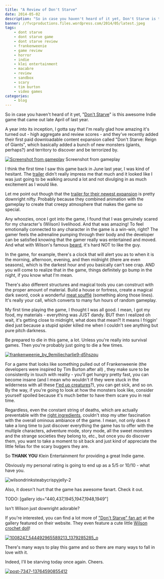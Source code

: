 ```yaml
---
title: "A Review of Don't Starve"
date: 2014-05-02
description: "So in case you haven't heard of it yet, Don't Starve is this awesome Indie game that came out late April of last year."
banner: //fvcproductions.files.wordpress.com/2014/05/latest.jpeg
tags:
    - dont starve
    - dont starve game
    - dont starve review
    - frankenweenie
    - game review
    - horror
    - indie
    - klei entertainment
    - macabre
    - review
    - sandbox
    - scary
    - tim burton
    - video games
categories:
    - blog
---
```


So in case you haven't heard of it yet, "[Don't Starve](//www.dontstarvegame.com)" is this awesome Indie game that came out late April of last year.

A year into its inception, I gotta say that I'm really glad how amazing it's turned out - high aggregate and review scores - and they've recently added their first paid downloadable content expansion called "Don't Starve: Reign of Giants", which basically added a bunch of new monsters (giants, perhaps?) and territory to discover and be terrorized by.

[![Screenshot from
gameplay](//fvcproductions.files.wordpress.com/2014/05/screen-shot-2014-05-02-at-6-53-20-pm.png)](//fvcproductions.files.wordpress.com/2014/05/screen-shot-2014-05-02-at-6-53-20-pm.png) Screenshot from gameplay

I think the first time I saw this game back in June last year, I was kind of hesitant. The [trailer](//www.youtube.com/watch?v=W689SOpXG9o) didn't really impress me that much and it looked like I was just going to be walking around a lot and not divulging in as much excitement as I would like.

Let me point out though that the [trailer for their newest expansion](//www.youtube.com/watch?v=btI6Eyqv01c) is pretty downright nifty. Probably because they combined animation with the gameplay to create that creepy atmosphere that makes the game so special.

Any whoozies, once I got into the game, I found that I was genuinely scared for my character's (Wilson) livelihood. And that was amazing! To feel emotionally connected to any character in the game is a win-win, right? The gamer feels the adrenaline pumping through their body and the developer can be satisfied knowing that the gamer really was entertained and moved. And what with Wilson's famous [beard](//dont-starve-game.wikia.com/wiki/Beard), it's hard NOT to like the guy.

In the game, for example, there's a clock that will alert you as to when it is the morning, afternoon, evening, and then midnight (there are even seasons), which is the darkest hour and you basically can't see crap. AND you will come to realize that in the game, things definitely go bump in the night, if you know what I'm mean.

There's also different structures and magical tools you can construct with the proper amount of material. Build a house or fortress, create a magical dark sword, cook a wonderful [meat soufflé](//dont-starve-game.wikia.com/wiki/Meat) (something along those lines). It's really your call, which converts to many fun hours of random gameplay.

My first time playing the game, I thought I was all good. I mean, I got my food, my materials - everything was JUST dandy. BUT then I realized oh wait, it's getting close to midnight, what does that mean?! It means I friggin' died just because a stupid spider killed me when I couldn't see anything but pure pitch darkness.

Be prepared to die in this game, a lot. Unless you're really into survival games. Then you're probably just going to die a few times.

[![frankenweenie_by_9emiliecharlie9-d5hszqu](//fvcproductions.files.wordpress.com/2014/05/frankenweenie_by_9emiliecharlie9-d5hszqu.png)](//fvcproductions.files.wordpress.com/2014/05/frankenweenie_by_9emiliecharlie9-d5hszqu.png)

For a game that looks like something pulled out of Frankenweenie (the developers were inspired by Tim Burton after all) , they make sure to be consistently in touch with reality - you'll get hungry pretty fast, you can become insane (and I mean who wouldn't if they were stuck in the wilderness with all these [f'ed up creatures](//dont-starve-game.wikia.com/wiki/Monsters)?), you can get sick, and so on. By the way, if you're going to look at how the monsters look like, consider yourself spoiled because it's much better to have them scare you in real time.

Regardless, even the constant string of deaths, which are actually preventable with the [right ingredients](//dont-starve-game.wikia.com/wiki/Meat_Effigy), couldn't stop my utter fascination with the overall ominous ambiance of the game. I mean, not only does it take a long time to just discover everything the game has to offer with the multiple characters, adventure mode, story mode, all the sweet monsters and the strange societies they belong to, etc., but once you do discover them, you want to take a moment to sit back and just kind of appreciate the little fellas for the scary buggers they are.

So **THANK YOU** Klein Entertainment for providing a great Indie game.

Obviously my personal rating is going to end up as a 5/5 or 10/10 - what have you.

![wilsondrinksteabycrispyjelly-2](//fvcproductions.files.wordpress.com/2014/05/wilsondrinksteabycrispyjelly-2.gif)

Also, it doesn't hurt that the game has awesome fanart. Check it out.

TODO: [gallery ids="440,437,1945,1947,1948,1949"]

Isn't Wilson just downright adorable?

If you're interested, you can find a lot more of ["Don't Starve" fan art](//www.dontstarvegame.com/fan-art) at the gallery featured on their website. They even feature a cute little [Wilson crochet doll](//www.facebook.com/photo.php?fbid=240025272807318&set=pb.102177486592098.-2207520000.1399074073.&type=3&theater)!

[![1008247_544492965589213_1379285285_o](//fvcproductions.files.wordpress.com/2014/05/1008247_544492965589213_1379285285_o.jpg)](//fvcproductions.files.wordpress.com/2014/05/1008247_544492965589213_1379285285_o.jpg)

There's many ways to play this game and so there are many ways to fall in love with it.

Indeed, I'll be starving today once again. Cheers.

[![post-7347-13764590855412](//fvcproductions.files.wordpress.com/2014/05/post-7347-13764590855412.gif)](//fvcproductions.files.wordpress.com/2014/05/post-7347-13764590855412.gif)
